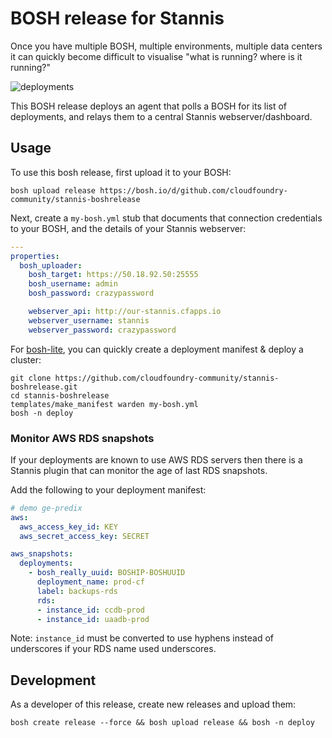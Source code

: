 BOSH release for Stannis
========================

Once you have multiple BOSH, multiple environments, multiple data centers it can quickly become difficult to visualise "what is running? where is it running?"

![deployments](http://cl.ly/image/1d0F153a271D/Deployments.png)

This BOSH release deploys an agent that polls a BOSH for its list of deployments, and relays them to a central Stannis webserver/dashboard.

Usage
-----

To use this bosh release, first upload it to your BOSH:

```
bosh upload release https://bosh.io/d/github.com/cloudfoundry-community/stannis-boshrelease
```

Next, create a `my-bosh.yml` stub that documents that connection credentials to your BOSH, and the details of your Stannis webserver:

```yaml
---
properties:
  bosh_uploader:
    bosh_target: https://50.18.92.50:25555
    bosh_username: admin
    bosh_password: crazypassword

    webserver_api: http://our-stannis.cfapps.io
    webserver_username: stannis
    webserver_password: crazypassword
```

For [bosh-lite](https://github.com/cloudfoundry/bosh-lite), you can quickly create a deployment manifest & deploy a cluster:

```
git clone https://github.com/cloudfoundry-community/stannis-boshrelease.git
cd stannis-boshrelease
templates/make_manifest warden my-bosh.yml
bosh -n deploy
```

### Monitor AWS RDS snapshots

If your deployments are known to use AWS RDS servers then there is a Stannis plugin that can monitor the age of last RDS snapshots.

Add the following to your deployment manifest:

```yaml
# demo ge-predix
aws:
  aws_access_key_id: KEY
  aws_secret_access_key: SECRET

aws_snapshots:
  deployments:
    - bosh_really_uuid: BOSHIP-BOSHUUID
      deployment_name: prod-cf
      label: backups-rds
      rds:
      - instance_id: ccdb-prod
      - instance_id: uaadb-prod
```

Note: `instance_id` must be converted to use hyphens instead of underscores if your RDS name used underscores.

Development
-----------

As a developer of this release, create new releases and upload them:

```
bosh create release --force && bosh upload release && bosh -n deploy
```
